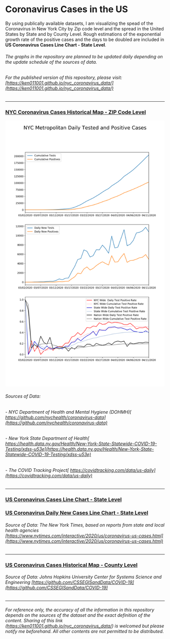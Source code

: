 # Coronavirus Cases in the US

By using publically available datasets, I am visualizing the spead of the Coronavirus in New York City by Zip code level and  the spread in the United States by State and by County Level. Rough estimations of the exponential growth rate of the positive cases and the days to be doubled are included in **US Coronavirus Cases Line Chart - State Level**. 
###### The graphs in the repository are planned to be updated daily depending on the update schedule of the sources of data.
###### For the published version of this repository, please visit: [https://ken011001.github.io/nyc_coronavirus_data/](https://ken011001.github.io/nyc_coronavirus_data/)

---

### [NYC Coronavirus Cases Historical Map - ZIP Code Level](https://htmlpreview.github.io/?https://github.com/ken011001/nyc_coronavirus_data/blob/master/NYC_Coronavirus_Cases_ZIP.html)
![](NYC_Metropolitan_Daily_Tested_and_Positive_Cases.png?raw=true)
###### Sources of Data: 
###### - *NYC Department of Health and Mental Hygiene (DOHMH)[ https://github.com/nychealth/coronavirus-data](https://github.com/nychealth/coronavirus-data)*
###### - *New York State Department of Health[ https://health.data.ny.gov/Health/New-York-State-Statewide-COVID-19-Testing/xdss-u53e](https://health.data.ny.gov/Health/New-York-State-Statewide-COVID-19-Testing/xdss-u53e)*
###### - *The COVID Tracking Project[ https://covidtracking.com/data/us-daily](https://covidtracking.com/data/us-daily)*
---

### [US Coronavirus Cases Line Chart - State Level](https://htmlpreview.github.io/?https://github.com/ken011001/nyc_coronavirus_data/blob/master/US_Coronavirus_Cases_Line_State.html)
### [US Coronavirus Daily New Cases Line Chart - State Level](https://htmlpreview.github.io/?https://github.com/ken011001/nyc_coronavirus_data/blob/master/US_Coronavirus_Daily%20New_Cases_Line_State.html)
###### Source of Data: *The New York Times, based on reports from state and local health agencies [https://www.nytimes.com/interactive/2020/us/coronavirus-us-cases.html](https://www.nytimes.com/interactive/2020/us/coronavirus-us-cases.html)*
---


### [US Coronavirus Cases Historical Map - County Level](https://htmlpreview.github.io/?https://github.com/ken011001/nyc_coronavirus_data/blob/master/US_Coronavirus_Cases_Scatter_County.html)
###### Source of Data: *Johns Hopkins University Center for Systems Science and Engineering [https://github.com/CSSEGISandData/COVID-19](https://github.com/CSSEGISandData/COVID-19)*
---


###### For reference only, the accuracy of all the information in this repository depends on the sources of the dataset and the exact definition of the content. Sharing of this link (https://ken011001.github.io/nyc_coronavirus_data/) is welcomed but please notify me beforehand. All other contents are not permitted to be distributed.
